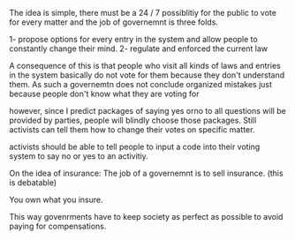The idea is simple, there must be a 24 / 7 possiblitiy for the public to vote for every matter and the job of governemnt is three folds.

1- propose options for every entry in the system and allow people to constantly change their mind.
2- regulate and enforced the current law

A consequence of this is that people who visit all kinds of laws and entries in the system basically do not vote for them because they don't understand them. As such a governemtn does not conclude organized mistakes just because people don't know what they are voting for

however, since I predict packages of saying yes orno to all questions will be provided by parties, people will blindly choose those packages. Still activists can tell them how to change their votes on specific matter.

activists should be able to tell people to input a code into their voting system to say no or yes to an activitiy.

On the idea of insurance:
The job of a governemnt is to sell insurance. (this is debatable)



You own what you insure.

This way govenrments have to keep society as perfect as possible to avoid paying for compensations.
